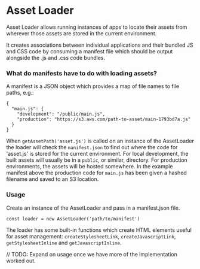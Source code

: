 # Asset Loader

Asset Loader allows running instances of apps to locate their assets from wherever those assets are stored in the current environment.

It creates associations between individual applications and their bundled JS and CSS code by consuming a manifest file which should be output alongside the .js and .css code bundles.

### What do manifests have to do with loading assets?

A manifest is a JSON object which provides a map of file names to file paths, e.g.:

```
{
  "main.js": {
    "development": "/public/main.js",
    "production": "https://s3.aws.com/path-to-asset/main-1793bd7a.js"
  }
}
```

When `getAssetPath('asset.js')` is called on an instance of the AssetLoader the loader will check the `manifest.json` to find out where the code for 'asset.js' is stored for the current environment. For local development, the built assets will usually be in a `public`, or similar, directory. For production environments, the assets will be hosted somewhere. In the example manifest above the production code for `main.js` has been given a hashed filename and saved to an S3 location.


### Usage

Create an instance of the AssetLoader and pass in a manifest.json file.

```
const loader = new AssetLoader('path/to/manifest')
```

The loader has some built-in functions which create HTML elements useful for asset management: `createStylesheetLink`, `createJavascriptLink`, `getStylesheetInline` and `getJavascriptInline`.

// TODO: Expand on usage once we have more of the implementation worked out.

